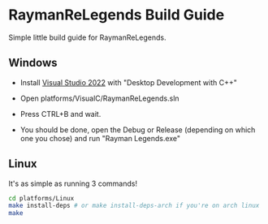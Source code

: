 # RaymanReLegends Build Guide

Simple little build guide for RaymanReLegends.

## Windows

* Install [Visual Studio 2022](https://visualstudio.microsoft.com/vs/) with "Desktop Development with C++"

* Open platforms/VisualC/RaymanReLegends.sln

* Press CTRL+B and wait.

* You should be done, open the Debug or Release (depending on which one you chose) and run "Rayman Legends.exe"

## Linux

It's as simple as running 3 commands!

```bash
cd platforms/Linux
make install-deps # or make install-deps-arch if you're on arch linux
make
```